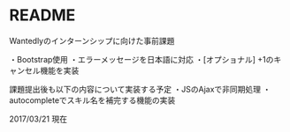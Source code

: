 # README

Wantedlyのインターンシップに向けた事前課題

・Bootstrap使用
・エラーメッセージを日本語に対応
・[オプショナル] +1のキャンセル機能を実装

課題提出後も以下の内容について実装する予定
・JSのAjaxで非同期処理
・autocompleteでスキル名を補完する機能の実装

2017/03/21 現在
